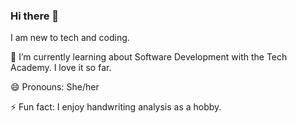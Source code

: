 ### Hi there 👋
I am new to tech and coding.

 🌱 I’m currently learning about Software Development with the Tech Academy. I love it so far.
 
 😄 Pronouns: She/her
 
⚡ Fun fact: I enjoy handwriting analysis as a hobby. 

